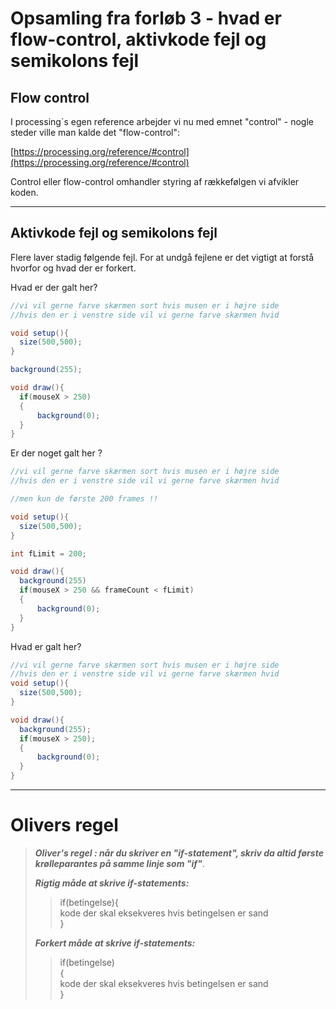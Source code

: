 # Opsamling fra forløb 3 - hvad er flow-control, aktivkode fejl og semikolons fejl

## Flow control

I processing´s egen reference arbejder vi nu med emnet "control" - nogle steder ville man kalde det "flow-control":

[https://processing.org/reference/#control](https://processing.org/reference/#control)

Control eller flow-control omhandler styring af rækkefølgen vi afvikler koden.

---

##  Aktivkode fejl og semikolons fejl

Flere laver stadig følgende fejl. For at undgå fejlene er det vigtigt at forstå hvorfor og hvad der er forkert.

Hvad er der galt her?
```java
//vi vil gerne farve skærmen sort hvis musen er i højre side
//hvis den er i venstre side vil vi gerne farve skærmen hvid

void setup(){
  size(500,500);
}

background(255);

void draw(){
  if(mouseX > 250)
  {
      background(0);
  }
}
```

Er der noget galt her ?
```java
//vi vil gerne farve skærmen sort hvis musen er i højre side
//hvis den er i venstre side vil vi gerne farve skærmen hvid

//men kun de første 200 frames !!

void setup(){
  size(500,500);
}

int fLimit = 200;

void draw(){
  background(255)
  if(mouseX > 250 && frameCount < fLimit)
  {
      background(0);
  }
}
```



Hvad er galt her?
```java
//vi vil gerne farve skærmen sort hvis musen er i højre side
//hvis den er i venstre side vil vi gerne farve skærmen hvid
void setup(){
  size(500,500);
}

void draw(){
  background(255);
  if(mouseX > 250);
  {
      background(0);
  }
}
```

----------------------------------------------------------------------------------------------------------------------

# Olivers regel

> ***Oliver's regel : når du skriver en "if-statement", skriv da altid første krølleparantes på samme linje som "if"***.      
> 
> ***Rigtig måde at skrive if-statements:***
>>if(betingelse){    
>>     kode der skal eksekveres hvis betingelsen er sand     
>>}
>>
> ***Forkert måde at skrive if-statements:***
>>if(betingelse)       
>>{    
>>     kode der skal eksekveres hvis betingelsen er sand     
>>}
